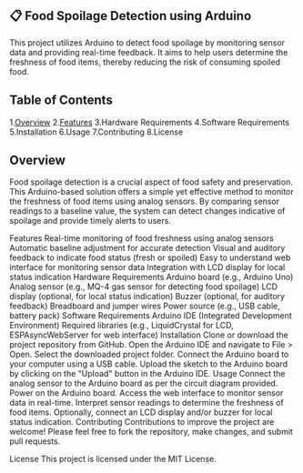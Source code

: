 ## 📋 <a name="table">Food Spoilage Detection using Arduino</a>
This project utilizes Arduino to detect food spoilage by monitoring sensor data and providing real-time feedback. It aims to help users determine the freshness of food items, thereby reducing the risk of consuming spoiled food.

## <a name ="contents">Table of Contents</a>
1.[Overview](#Overview)
2.[Features](#Features)
3.Hardware Requirements
4.Software Requirements
5.Installation
6.Usage
7.Contributing
8.License


## <a name="Overview"> Overview</a>
Food spoilage detection is a crucial aspect of food safety and preservation. This Arduino-based solution offers a simple yet effective method to monitor the freshness of food items using analog sensors. By comparing sensor readings to a baseline value, the system can detect changes indicative of spoilage and provide timely alerts to users.

Features
Real-time monitoring of food freshness using analog sensors
Automatic baseline adjustment for accurate detection
Visual and auditory feedback to indicate food status (fresh or spoiled)
Easy to understand web interface for monitoring sensor data
Integration with LCD display for local status indication
Hardware Requirements
Arduino board (e.g., Arduino Uno)
Analog sensor (e.g., MQ-4 gas sensor for detecting food spoilage)
LCD display (optional, for local status indication)
Buzzer (optional, for auditory feedback)
Breadboard and jumper wires
Power source (e.g., USB cable, battery pack)
Software Requirements
Arduino IDE (Integrated Development Environment)
Required libraries (e.g., LiquidCrystal for LCD, ESPAsyncWebServer for web interface)
Installation
Clone or download the project repository from GitHub.
Open the Arduino IDE and navigate to File > Open. Select the downloaded project folder.
Connect the Arduino board to your computer using a USB cable.
Upload the sketch to the Arduino board by clicking on the "Upload" button in the Arduino IDE.
Usage
Connect the analog sensor to the Arduino board as per the circuit diagram provided.
Power on the Arduino board.
Access the web interface to monitor sensor data in real-time.
Interpret sensor readings to determine the freshness of food items.
Optionally, connect an LCD display and/or buzzer for local status indication.
Contributing
Contributions to improve the project are welcome! Please feel free to fork the repository, make changes, and submit pull requests.

License
This project is licensed under the MIT License.
